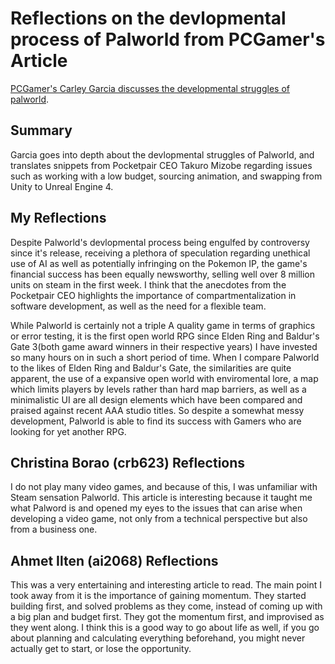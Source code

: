 # Reflections on the devlopmental process of Palworld from PCGamer's Article

[PCGamer's Carley Garcia discusses the developmental struggles of palworld](https://www.pcgamer.com/its-a-miracle-that-palworld-exists-according-to-the-studio-founder-it-was-the-antithesis-of-proper-game-development/).

## Summary

Garcia goes into depth about the devlopmental struggles of Palworld, and translates snippets from Pocketpair CEO Takuro Mizobe regarding issues such as working with a low budget, sourcing animation, and swapping from Unity to Unreal Engine 4.

## My Reflections

Despite Palworld's devlopmental process being engulfed by controversy since it's release, receiving a plethora of speculation regarding unethical use of AI as well as potentially infringing on the Pokemon IP, the game's financial success has been equally newsworthy, selling well over 8 million units on steam in the first week. I think that the anecdotes from the Pocketpair CEO highlights the importance of compartmentalization in software development, as well as the need for a flexible team.

While Palworld is certainly not a triple A quality game in terms of graphics or error testing, it is the first open world RPG since Elden Ring and Baldur's Gate 3(both game award winners in their respective years) I have invested so many hours on in such a short period of time. When I compare Palworld to the likes of Elden Ring and Baldur's Gate, the similarities are quite apparent, the use of a expansive open world with enviromental lore, a map which limits players by levels rather than hard map barriers, as well as a minimalistic UI are all design elements which have been compared and praised against recent AAA studio titles. So despite a somewhat messy development, Palworld is able to find its success with Gamers who are looking for yet another RPG.

## Christina Borao (crb623) Reflections
 
I do not play many video games, and because of this, I was unfamiliar with  Steam sensation Palworld. This article is interesting because it taught me what Palword is and opened my eyes to the issues that can arise when developing a video game, not only from a technical perspective but also from a business one.

## Ahmet Ilten (ai2068) Reflections

This was a very entertaining and interesting article to read. The main point I took away from it is the importance of gaining momentum. They started building first, and solved problems as they come, instead of coming up with a big plan and budget first. They got the momentum first, and improvised as they went along. I think this is a good way to go about life as well, if you go about planning and calculating everything beforehand, you might never actually get to start, or lose the opportunity.
